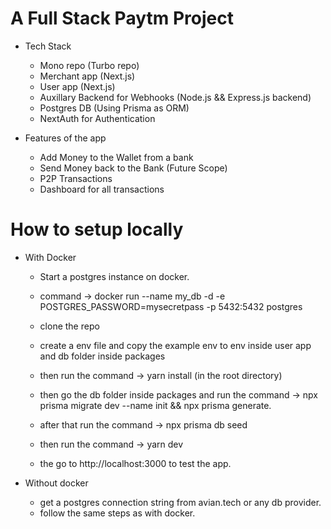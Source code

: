 # A Full Stack Paytm Project

- Tech Stack 
  - Mono repo (Turbo repo)
  - Merchant app (Next.js)
  - User app (Next.js)
  - Auxillary Backend for Webhooks (Node.js && Express.js backend)
  - Postgres DB (Using Prisma as ORM)
  - NextAuth for Authentication

- Features of the app
  - Add Money to the Wallet from a bank
  - Send Money back to the Bank (Future Scope)
  - P2P Transactions
  - Dashboard for all transactions


# How to setup locally

- With Docker
  - Start a postgres instance on docker.
  - command -> docker run --name my_db -d -e POSTGRES_PASSWORD=mysecretpass -p 5432:5432 postgres

  - clone the repo
  - create a env file and copy the example env to env inside user app and db folder inside packages
  - then run the command -> yarn install (in the root directory)
  - then go the db folder inside packages and run the command -> npx prisma migrate dev --name init && npx prisma generate.
  - after that run the command -> npx prisma db seed 
  - then run the command -> yarn dev
  - the go to http://localhost:3000 to test the app.

- Without docker
  - get a postgres connection string from avian.tech or any db provider.
  - follow the same steps as with docker.
